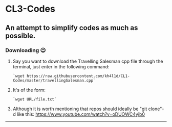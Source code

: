# CL3-Codes
An attempt to simplify codes as much as possible.
--------------------------------------------------------------------------------------------------------------------------------
### Downloading :wink:

1. Say you want to download the Travelling Salesman cpp file through the terminal, just enter in the following command: 

       `wget https://raw.githubusercontent.com/kh4l1d/CL1-Codes/master/travellingSalesman.cpp`
       

2. It's of the form: 

       `wget URL/file.txt`

3. Although it is worth mentioning that repos should ideally be "git clone"-d like this: https://www.youtube.com/watch?v=oDUOWC4yib0

--------------------------------------------------------------------------------------------------------------------------------

